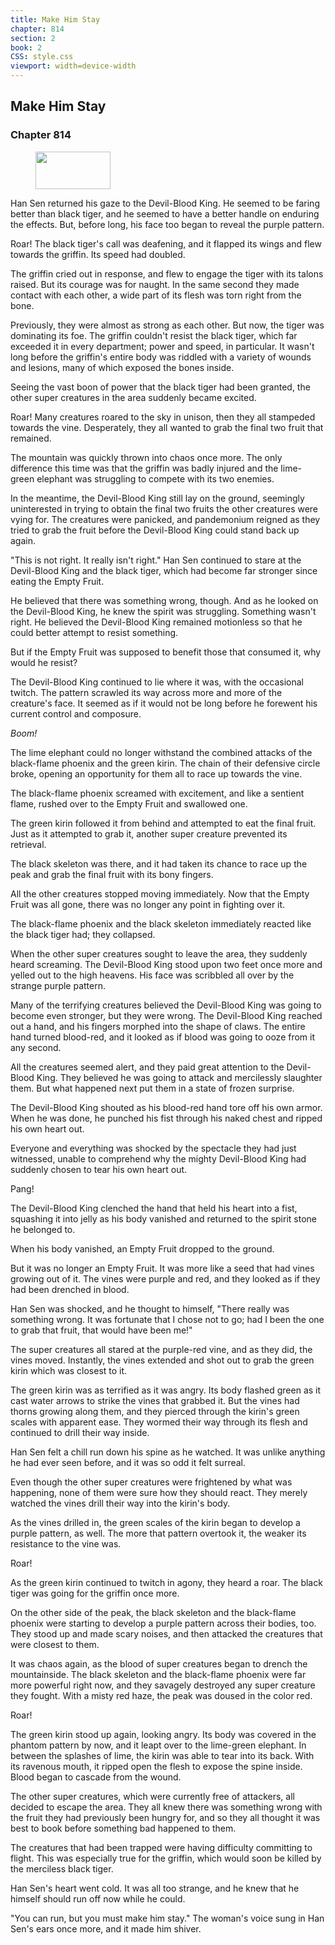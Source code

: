 ```yaml
---
title: Make Him Stay
chapter: 814
section: 2
book: 2
CSS: style.css
viewport: width=device-width
---
```


## Make Him Stay

### Chapter 814

<figure>
	<img src="../Images/gem.gif" alt="" id="gem" width="120" height="60" />
</figure>

Han Sen returned his gaze to the Devil-Blood King. He seemed to be faring better than black tiger, and he seemed to have a better handle on enduring the effects. But, before long, his face too began to reveal the purple pattern.

Roar! The black tiger's call was deafening, and it flapped its wings and flew towards the griffin. Its speed had doubled.

The griffin cried out in response, and flew to engage the tiger with its talons raised. But its courage was for naught. In the same second they made contact with each other, a wide part of its flesh was torn right from the bone.

Previously, they were almost as strong as each other. But now, the tiger was dominating its foe. The griffin couldn't resist the black tiger, which far exceeded it in every department; power and speed, in particular. It wasn't long before the griffin's entire body was riddled with a variety of wounds and lesions, many of which exposed the bones inside.

Seeing the vast boon of power that the black tiger had been granted, the other super creatures in the area suddenly became excited.

Roar! Many creatures roared to the sky in unison, then they all stampeded towards the vine. Desperately, they all wanted to grab the final two fruit that remained.

The mountain was quickly thrown into chaos once more. The only difference this time was that the griffin was badly injured and the lime-green elephant was struggling to compete with its two enemies.

In the meantime, the Devil-Blood King still lay on the ground, seemingly uninterested in trying to obtain the final two fruits the other creatures were vying for. The creatures were panicked, and pandemonium reigned as they tried to grab the fruit before the Devil-Blood King could stand back up again.

"This is not right. It really isn't right." Han Sen continued to stare at the Devil-Blood King and the black tiger, which had become far stronger since eating the Empty Fruit.

He believed that there was something wrong, though. And as he looked on the Devil-Blood King, he knew the spirit was struggling. Something wasn't right. He believed the Devil-Blood King remained motionless so that he could better attempt to resist something.

But if the Empty Fruit was supposed to benefit those that consumed it, why would he resist?

The Devil-Blood King continued to lie where it was, with the occasional twitch. The pattern scrawled its way across more and more of the creature's face. It seemed as if it would not be long before he forewent his current control and composure.

*Boom!*

The lime elephant could no longer withstand the combined attacks of the black-flame phoenix and the green kirin. The chain of their defensive circle broke, opening an opportunity for them all to race up towards the vine.

The black-flame phoenix screamed with excitement, and like a sentient flame, rushed over to the Empty Fruit and swallowed one.

The green kirin followed it from behind and attempted to eat the final fruit. Just as it attempted to grab it, another super creature prevented its retrieval.

The black skeleton was there, and it had taken its chance to race up the peak and grab the final fruit with its bony fingers.

All the other creatures stopped moving immediately. Now that the Empty Fruit was all gone, there was no longer any point in fighting over it.

The black-flame phoenix and the black skeleton immediately reacted like the black tiger had; they collapsed.

When the other super creatures sought to leave the area, they suddenly heard screaming. The Devil-Blood King stood upon two feet once more and yelled out to the high heavens. His face was scribbled all over by the strange purple pattern.

Many of the terrifying creatures believed the Devil-Blood King was going to become even stronger, but they were wrong. The Devil-Blood King reached out a hand, and his fingers morphed into the shape of claws. The entire hand turned blood-red, and it looked as if blood was going to ooze from it any second.

All the creatures seemed alert, and they paid great attention to the Devil-Blood King. They believed he was going to attack and mercilessly slaughter them. But what happened next put them in a state of frozen surprise.

The Devil-Blood King shouted as his blood-red hand tore off his own armor. When he was done, he punched his fist through his naked chest and ripped his own heart out.

Everyone and everything was shocked by the spectacle they had just witnessed, unable to comprehend why the mighty Devil-Blood King had suddenly chosen to tear his own heart out.

Pang!

The Devil-Blood King clenched the hand that held his heart into a fist, squashing it into jelly as his body vanished and returned to the spirit stone he belonged to.

When his body vanished, an Empty Fruit dropped to the ground.

But it was no longer an Empty Fruit. It was more like a seed that had vines growing out of it. The vines were purple and red, and they looked as if they had been drenched in blood.

Han Sen was shocked, and he thought to himself, "There really was something wrong. It was fortunate that I chose not to go; had I been the one to grab that fruit, that would have been me!"

The super creatures all stared at the purple-red vine, and as they did, the vines moved. Instantly, the vines extended and shot out to grab the green kirin which was closest to it.

The green kirin was as terrified as it was angry. Its body flashed green as it cast water arrows to strike the vines that grabbed it. But the vines had thorns growing along them, and they pierced through the kirin's green scales with apparent ease. They wormed their way through its flesh and continued to drill their way inside.

Han Sen felt a chill run down his spine as he watched. It was unlike anything he had ever seen before, and it was so odd it felt surreal.

Even though the other super creatures were frightened by what was happening, none of them were sure how they should react. They merely watched the vines drill their way into the kirin's body.

As the vines drilled in, the green scales of the kirin began to develop a purple pattern, as well. The more that pattern overtook it, the weaker its resistance to the vine was.

Roar!

As the green kirin continued to twitch in agony, they heard a roar. The black tiger was going for the griffin once more.

On the other side of the peak, the black skeleton and the black-flame phoenix were starting to develop a purple pattern across their bodies, too. They stood up and made scary noises, and then attacked the creatures that were closest to them.

It was chaos again, as the blood of super creatures began to drench the mountainside. The black skeleton and the black-flame phoenix were far more powerful right now, and they savagely destroyed any super creature they fought. With a misty red haze, the peak was doused in the color red.

Roar!

The green kirin stood up again, looking angry. Its body was covered in the phantom pattern by now, and it leapt over to the lime-green elephant. In between the splashes of lime, the kirin was able to tear into its back. With its ravenous mouth, it ripped open the flesh to expose the spine inside. Blood began to cascade from the wound.

The other super creatures, which were currently free of attackers, all decided to escape the area. They all knew there was something wrong with the fruit they had previously been hungry for, and so they all thought it was best to book before something bad happened to them.

The creatures that had been trapped were having difficulty committing to flight. This was especially true for the griffin, which would soon be killed by the merciless black tiger.

Han Sen's heart went cold. It was all too strange, and he knew that he himself should run off now while he could.

"You can run, but you must make him stay." The woman's voice sung in Han Sen's ears once more, and it made him shiver.
